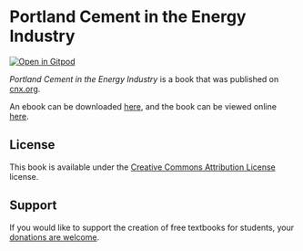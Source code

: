 # Portland Cement in the Energy Industry

[![Open in Gitpod](https://gitpod.io/button/open-in-gitpod.svg)](https://gitpod.io/from-referrer/)

_Portland Cement in the Energy Industry_ is a book that was published on [cnx.org](https://cnx.org/).

An ebook can be downloaded [here](https://github.com/cnx-user-books/cnxbook-portland-cement-in-the-energy-industry/releases/latest), and the book can be viewed online [here](https://github.com/cnx-user-books/cnxbook-portland-cement-in-the-energy-industry/releases/latest).

## License
This book is available under the [Creative Commons Attribution License](./LICENSE) license.

## Support
If you would like to support the creation of free textbooks for students, your [donations are welcome](https://riceconnect.rice.edu/donation/support-openstax-banner).

